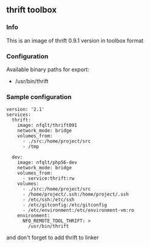 ## thrift toolbox

### Info
This is an image of thrift 0.9.1 version in toolbox format


### Configuration
Available binary paths for export:

- /usr/bin/thrift


### Sample configuration
```
version: '2.1'
services:
  thrift:
    image: nfqlt/thrift091
    network_mode: bridge
    volumes_from:
      - ./src:/home/project/src
      - /tmp

  dev:
    image: nfqlt/php56-dev
    network_mode: bridge
    volumes_from:
      - service:thrift:rw
    volumes:
      - ./src:/home/project/src
      - /home/project/.ssh:/home/project/.ssh
      - /etc/ssh:/etc/ssh
      - /etc/gitconfig:/etc/gitconfig
      - /etc/environment:/etc/environment-vm:ro
    environment:
      NFQ_REMOTE_TOOL_THRIFT: >
        /usr/bin/thrift
```

and don't forget to add thrift to linker

